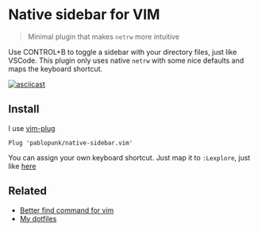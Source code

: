 # Native sidebar for VIM

> Minimal plugin that makes `netrw` more intuitive

Use CONTROL+B to toggle a sidebar with your directory files, just like VSCode. This plugin only uses native `netrw` with some nice defaults and maps the keyboard shortcut.

[![asciicast](https://asciinema.org/a/rvng2iNbtA6FXnxnKEz6ywgjA.svg)](https://asciinema.org/a/rvng2iNbtA6FXnxnKEz6ywgjA)

## Install

I use [vim-plug](https://github.com/junegunn/vim-plug)

```vim
Plug 'pablopunk/native-sidebar.vim'
```

You can assign your own keyboard shortcut. Just map it to `:Lexplore`, just like [here](./plugin/native-sidebar.vim)

## Related

* [Better find command for vim](https://github.com/pablopunk/better-find.vim)
* [My dotfiles](https://github.com/pablopunk/dotfiles)
